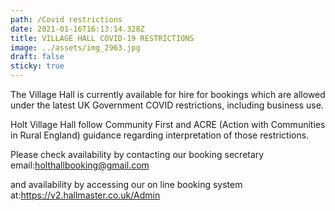 ```yaml
---
path: /Covid restrictions
date: 2021-01-16T16:13:14.328Z
title: VILLAGE HALL COVID-19 RESTRICTIONS
image: ../assets/img_2963.jpg
draft: false
sticky: true
---
```

The Village Hall is currently available for hire for bookings which are allowed under the latest UK Government COVID restrictions, including business use.

Holt Village Hall follow Community First and ACRE (Action with Communities in Rural England) guidance regarding interpretation of those restrictions.

Please check availability by contacting our booking secretary email:holthallbooking@gmail.com

and availability by accessing our on line booking system at:<https://v2.hallmaster.co.uk/Admin>
